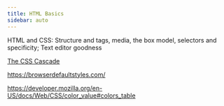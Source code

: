 ```yaml
---
title: HTML Basics
sidebar: auto
---
```


HTML and CSS: Structure and tags, media, the box model, selectors and specificity; Text editor goodness

[The CSS Cascade](https://wattenberger.com/blog/css-cascade)

https://browserdefaultstyles.com/

https://developer.mozilla.org/en-US/docs/Web/CSS/color_value#colors_table
